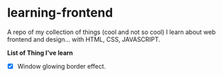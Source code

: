 # learning-frontend
A repo of my collection of things (cool and not so cool) I learn about web frontend and design... with HTML, CSS, JAVASCRIPT.

**List of Thing I've learn**
- [x] Window glowing border effect.
